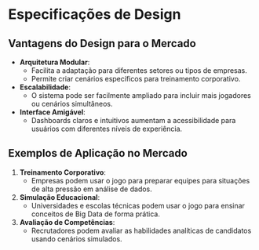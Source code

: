 
# Especificações de Design

## Vantagens do Design para o Mercado
- **Arquitetura Modular**:
  - Facilita a adaptação para diferentes setores ou tipos de empresas.
  - Permite criar cenários específicos para treinamento corporativo.
- **Escalabilidade**:
  - O sistema pode ser facilmente ampliado para incluir mais jogadores ou cenários simultâneos.
- **Interface Amigável**:
  - Dashboards claros e intuitivos aumentam a acessibilidade para usuários com diferentes níveis de experiência.

## Exemplos de Aplicação no Mercado
1. **Treinamento Corporativo**:
   - Empresas podem usar o jogo para preparar equipes para situações de alta pressão em análise de dados.
2. **Simulação Educacional**:
   - Universidades e escolas técnicas podem usar o jogo para ensinar conceitos de Big Data de forma prática.
3. **Avaliação de Competências**:
   - Recrutadores podem avaliar as habilidades analíticas de candidatos usando cenários simulados.
